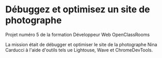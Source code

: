 # Débuggez et optimisez un site de photographe

Projet numéro 5 de la formation Développeur Web OpenClassRooms

La mission était de débugger et optimiser le site de la photographe Nina Carducci à l'aide d'outils tels ue Lightouse, Wave et ChromeDevTools.

